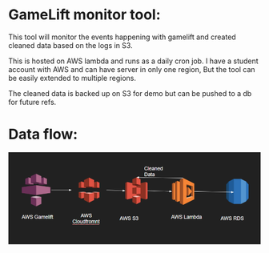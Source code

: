 # GameLift monitor tool:

  This tool will monitor the events happening with gamelift and created cleaned data based on the logs in S3. 
  
  This is hosted on AWS lambda and runs as a daily cron job. I have a student account with AWS and can have server in only one region, But
  the tool can be easily extended to multiple regions.
  
  The cleaned data is backed up on S3 for demo but can be pushed to a db for future refs.
  
  # Data flow: 
  ![Data Flow Image](dataflow.png)
  
